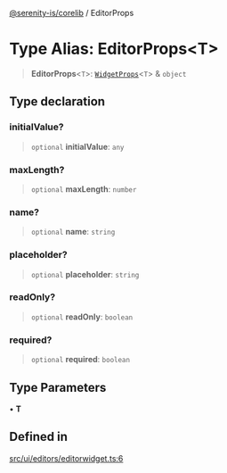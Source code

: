 [@serenity-is/corelib](../README.md) / EditorProps

# Type Alias: EditorProps\<T\>

> **EditorProps**\<`T`\>: [`WidgetProps`](WidgetProps.md)\<`T`\> & `object`

## Type declaration

### initialValue?

> `optional` **initialValue**: `any`

### maxLength?

> `optional` **maxLength**: `number`

### name?

> `optional` **name**: `string`

### placeholder?

> `optional` **placeholder**: `string`

### readOnly?

> `optional` **readOnly**: `boolean`

### required?

> `optional` **required**: `boolean`

## Type Parameters

• **T**

## Defined in

[src/ui/editors/editorwidget.ts:6](https://github.com/serenity-is/serenity/blob/master/packages/corelib/src/ui/editors/editorwidget.ts#L6)
